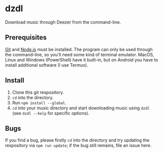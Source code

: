 # dzdl
Download music through Deezer from the command-line.

## Prerequisites
[Git](https://git-scm.com/) and [Node.js](https://nodejs.org) must be installed.
The program can only be used through the command-line, so you'll need some kind of terminal emulator.
MacOS, Linux and Windows (PowerShell) have it built-in,
but on Android you have to install additional software (I use Termux).

## Install
1. Clone this git respository.
2. `cd` into the directory.
3. Run `npm install --global`.
4. `cd` into your music directory and start downloading music using `dzdl` (see `dzdl --help` for specific options).

## Bugs
If you find a bug, please firstly `cd` into the directory and try updating the respository via `npm run update`;
if the bug still remains, file an issue here.
